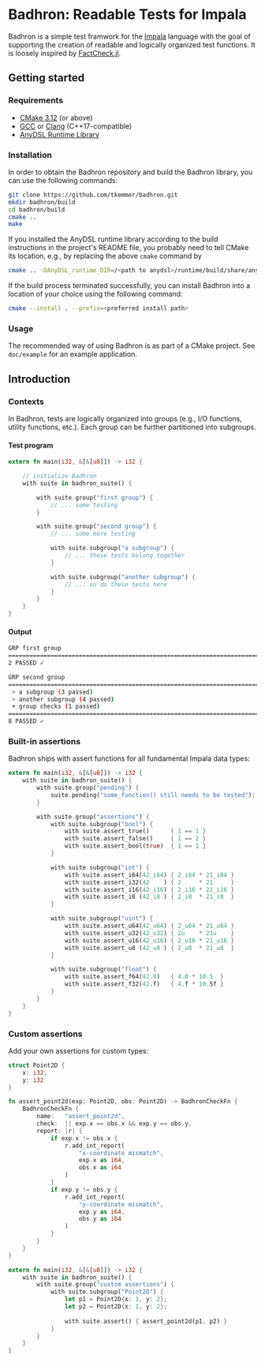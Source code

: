 # Badhron: Readable Tests for Impala
Badhron is a simple test framwork for the [Impala](https://anydsl.github.io)
language with the goal of supporting the creation of readable and logically
organized test functions. It is loosely inspired by
[FactCheck.jl](https://github.com/JuliaAttic/FactCheck.jl).


## Getting started

### Requirements
 * [CMake 3.12](https://cmake.org) (or above)
 * [GCC](https://gcc.gnu.org/) or [Clang](https://clang.llvm.org/)
   (C++17-compatible)
 * [AnyDSL Runtime Library](https://github.com/AnyDSL/runtime)

### Installation
In order to obtain the Badhron repository and build the Badhron library, 
you can use the following commands:
```sh
git clone https://github.com/tkemmer/badhron.git
mkdir badhron/build
cd badhron/build
cmake ..
make
```
If you installed the AnyDSL runtime library according to the build 
instructions in the project's README file, you probably need to tell 
CMake its location, e.g., by replacing the above `cmake` command by
```sh
cmake .. -DAnyDSL_runtime_DIR=/<path to anydsl>/runtime/build/share/anydsl/cmake
```
If the build process terminated successfully, you can install Badhron
into a location of your choice using the following command:
```sh
cmake --install . --prefix=<preferred install path>
```


### Usage
The recommended way of using Badhron is as part of a CMake project. See
`doc/example` for an example application.


## Introduction

### Contexts
In Badhron, tests are logically organized into groups (e.g., I/O functions,
utility functions, etc.). Each group can be further partitioned into subgroups.

#### Test program
```rust
extern fn main(i32, &[&[u8]]) -> i32 {

	// initialize Badhron
	with suite in badhron_suite() {

		with suite.group("first group") {
			// ... some testing
		}

		with suite.group("second group") {
			// ... some more testing

			with suite.subgroup("a subgroup") {
				// ... these tests belong together
			}

			with suite.subgroup("another subgroup") {
				// ... so do these tests here
			}
		}
	}
}
```

#### Output
```sh
GRP first group
================================================================================
2 PASSED ✓

GRP second group
================================================================================
 > a subgroup (3 passed)
 > another subgroup (4 passed)
 + group checks (1 passed)
================================================================================
8 PASSED ✓
```


### Built-in assertions
Badhron ships with assert functions for all fundamental Impala data types:

```rust
extern fn main(i32, &[&[u8]]) -> i32 {
	with suite in badhron_suite() {
		with suite.group("pending") {
			suite.pending("some_function() still needs to be tested");
		}

		with suite.group("assertions") {
			with suite.subgroup("bool") {
				with suite.assert_true()      { 1 == 1 }
				with suite.assert_false()     { 1 == 2 }
				with suite.assert_bool(true)  { 1 == 1 }
			}

			with suite.subgroup("int") {
				with suite.assert_i64(42_i64) { 2_i64 * 21_i64 }
				with suite.assert_i32(42    ) { 2     * 21     }
				with suite.assert_i16(42_i16) { 2_i16 * 21_i16 }
				with suite.assert_i8 (42_i8 ) { 2_i8  * 21_i8  }
			}

			with suite.subgroup("uint") {
				with suite.assert_u64(42_u64) { 2_u64 * 21_u64 }
				with suite.assert_u32(42_u32) { 2u    * 21u    }
				with suite.assert_u16(42_u16) { 2_u16 * 21_u16 }
				with suite.assert_u8 (42_u8 ) { 2_u8  * 21_u8  }
			}

			with suite.subgroup("float") {
				with suite.assert_f64(42.0)   { 4.0 * 10.5  }
				with suite.assert_f32(42.f)   { 4.f * 10.5f }
			}
		}
	}
}
```


### Custom assertions
Add your own assertions for custom types:
```rust
struct Point2D {
	x: i32,
	y: i32
}

fn assert_point2d(exp: Point2D, obs: Point2D) -> BadhronCheckFn {
	BadhronCheckFn {
		name:   "assert_point2d",
		check:  || exp.x == obs.x && exp.y == obs.y,
		report: |r| {
			if exp.x != obs.x {
				r.add_int_report(
					"x-coordinate mismatch",
					exp.x as i64,
					obs.x as i64
				)
			}
			if exp.y != obs.y {
				r.add_int_report(
					"y-coordinate mismatch",
					exp.y as i64,
					obs.y as i64
				)
			}
		}
	}
}

extern fn main(i32, &[&[u8]]) -> i32 {
	with suite in badhron_suite() {
		with suite.group("custom assertions") {
			with suite.subgroup("Point2D") {
				let p1 = Point2D{x: 1, y: 2};
				let p2 = Point2D{x: 1, y: 2};
	
				with suite.assert() { assert_point2d(p1, p2) }
			}
		}
	}
}
```
